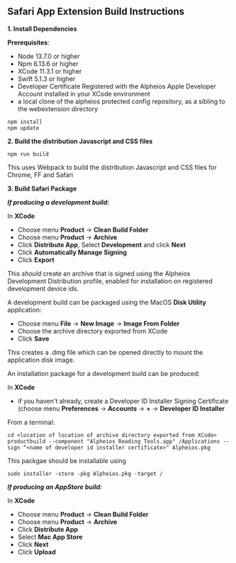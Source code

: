 ## Safari App Extension Build Instructions

**1. Install Dependencies**

**Prerequisites**:
* Node 13.7.0 or higher
* Npm 6.13.6 or higher
* XCode 11.3.1 or higher
* Swift 5.1.3 or higher
* Developer Certificate Registered with the Alpheios Apple Developer Account
  installed in your XCode environment
* a local clone of the alpheios protected config repository, as a sibling
  to the webextension directory

```
npm install
npm update
```

**2. Build the distribution Javascript and CSS files**

```
npm run build
```
This uses Webpack to build the distribution Javascript and CSS files for Chrome,
FF and Safari

**3. Build Safari Package**

***If producing a development build:***

In **XCode**

* Choose menu **Product** -> **Clean Build Folder**
* Choose menu **Product** -> **Archive**
* Click **Distribute App**, Select **Development** and click **Next**
* Click **Automatically Manage Signing**
* Click **Export**

This *should* create an archive that is signed using the Alpheios Development
Distribution profile, enabled for installation on registered development device ids.

A development build can be packaged using the MacOS **Disk Utility** application:

* Choose menu **File** ->  **New Image** -> **Image From Folder**
* Choose the archive directory exported from XCode
* Click **Save**

This creates a .dmg file which can be opened directly to mount the application disk image.

An installation package for a development build can be produced:

In **XCode**

* if you haven't already, create a Developer ID Installer Signing Certificate
(choose menu **Preferences** -> **Accounts** ->  **+** -> **Developer ID Installer**

From a terminal:

```
cd <location of location of archive directory exported from XCode>
productbuild --component "Alpheios Reading Tools.app" /Applications --sign “<name of developer id installer certificate>" Alpheios.pkg
```

This packgae should be installable using

```
sudo installer -store -pkg Alpheios.pkg -target /
```

***If producing an AppStore build:***

In **XCode**

* Choose menu **Product** -> **Clean Build Folder**
* Choose menu **Product** -> **Archive**
* Click **Distribute App**
* Select **Mac App Store**
* Click **Next**
* Click **Upload**



